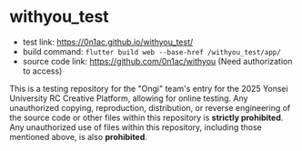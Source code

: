 # withyou_test

- test link: https://0n1ac.github.io/withyou_test/
- build command: `flutter build web --base-href /withyou_test/app/`
- source code link: https://github.com/0n1ac/withyou (Need authorization to access)

 This is a testing repository for the "Ongi" team's entry for the 2025 Yonsei University RC Creative Platform, allowing for online testing. Any unauthorized copying, reproduction, distribution, or reverse engineering of the source code or other files within this repository is **strictly prohibited**. Any unauthorized use of files within this repository, including those mentioned above, is also **prohibited**.
